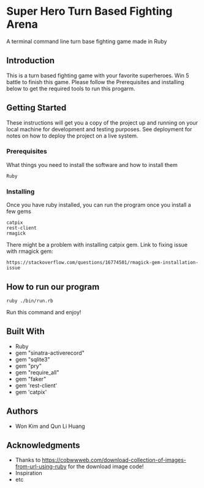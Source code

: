 # Super Hero Turn Based Fighting Arena

A terminal command line turn base fighting game made in Ruby

## Introduction

This is a turn based fighting game with your favorite superheroes. Win 5 battle to finish this game.
Please follow the Prerequisites and installing below to get the required tools to run this progarm.


## Getting Started

These instructions will get you a copy of the project up and running on your local machine for development and testing purposes. See deployment for notes on how to deploy the project on a live system.

### Prerequisites

What things you need to install the software and how to install them

```
Ruby
```

### Installing

Once you have ruby installed, you can run the program once you install a few gems

```
catpix
rest-client
rmagick
```

There might be a problem with installing catpix gem. Link to fixing issue with rmagick gem:
```
https://stackoverflow.com/questions/16774501/rmagick-gem-installation-issue
```


## How to run our program

```
ruby ./bin/run.rb
```

Run this command and enjoy!

## Built With

* Ruby
* gem "sinatra-activerecord"
* gem "sqlite3"
* gem "pry"
* gem "require_all"
* gem "faker"
* gem 'rest-client'
* gem 'catpix'

## Authors

* Won Kim and Qun Li Huang

## Acknowledgments

* Thanks to https://cobwwweb.com/download-collection-of-images-from-url-using-ruby for the download image code!
* Inspiration
* etc
